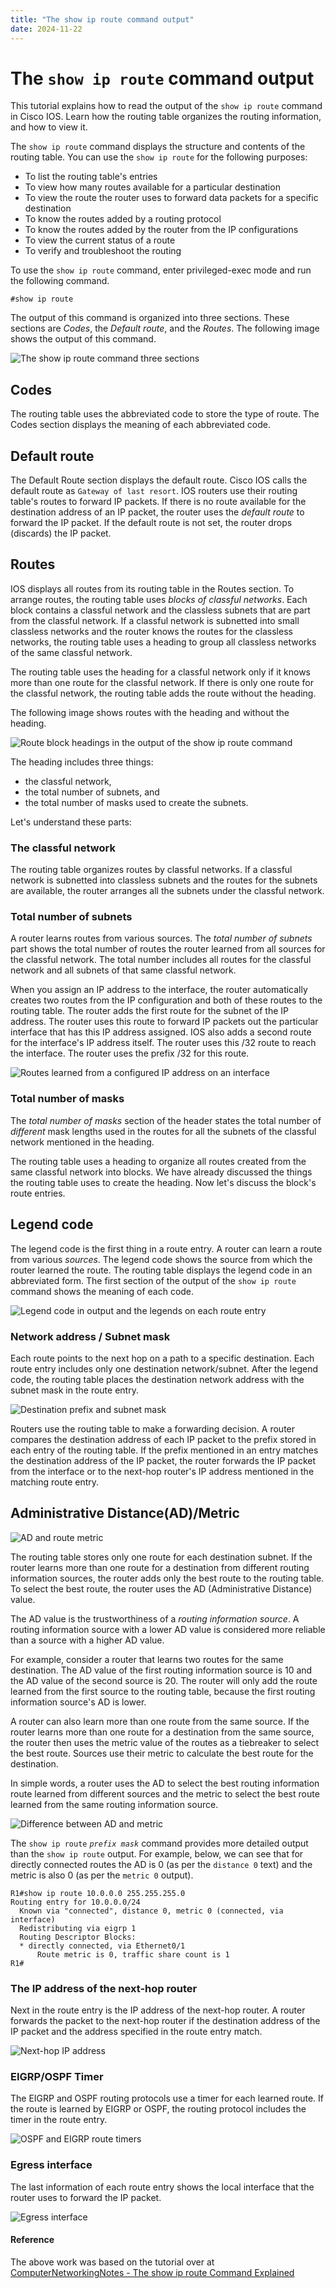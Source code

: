 ```yaml
---
title: "The show ip route command output"
date: 2024-11-22
---
```

# The `show ip route` command output

This tutorial explains how to read the output of the `show ip route` command in Cisco IOS. Learn how the routing table organizes the routing information, and how to view it.

The `show ip route` command displays the structure and contents of the routing table. You can use the `show ip route` for the following purposes:

* To list the routing table's entries
* To view how many routes available for a particular destination
* To view the route the router uses to forward data packets for a specific destination
* To know the routes added by a routing protocol
* To know the routes added by the router from the IP configurations
* To view the current status of a route
* To verify and troubleshoot the routing

To use the `show ip route` command, enter privileged-exec mode and run the following command.

````````
#show ip route
````````

The output of this command is organized into three sections. These sections are _Codes_, the _Default route_, and the _Routes_. The following image shows the output of this command.

![The `show ip route` command three sections](./images/1.show.ip.route.sections.svg)

## Codes

The routing table uses the abbreviated code to store the type of route. The Codes section displays the meaning of each abbreviated code.

## Default route

The Default Route section displays the default route. Cisco IOS calls the default route as `Gateway of last resort`. IOS routers use their routing table's routes to forward IP packets. If there is no route available for the destination address of an IP packet, the router uses the _default route_ to forward the IP packet. If the default route is not set, the router drops (discards) the IP packet.

## Routes

IOS displays all routes from its routing table in the Routes section. To arrange routes, the routing table uses _blocks of classful networks_. Each block contains a classful network and the classless subnets that are part from the classful network. If a classful network is subnetted into small classless networks and the router knows the routes for the classless networks, the routing table uses a heading to group all classless networks of the same classful network.

The routing table uses the heading for a classful network only if it knows more than one route for the classful network. If there is only one route for the classful network, the routing table adds the route without the heading.

The following image shows routes with the heading and without the heading.

![Route block headings in the output of the `show ip route` command](./images/2.show.ip.route.route.blocks.svg)

The heading includes three things: 

* the classful network, 
* the total number of subnets, and 
* the total number of masks used to create the subnets.

Let's understand these parts:

### The classful network

The routing table organizes routes by classful networks. If a classful network is subnetted into classless subnets and the routes for the subnets are available, the router arranges all the subnets under the classful network.

### Total number of subnets

A router learns routes from various sources. The _total number of subnets_ part shows the total number of routes the router learned from all sources for the classful network. The total number includes all routes for the classful network and all subnets of that same classful network.

When you assign an IP address to the interface, the router automatically creates two routes from the IP configuration and both of these routes to the routing table. The router adds the first route for the subnet of the IP address. The router uses this route to forward IP packets out the particular interface that has this IP address assigned. IOS also adds a second route for the interface's IP address itself. The router uses this /32 route to reach the interface. The router uses the prefix /32 for this route.

![Routes learned from a configured IP address on an interface](./images/3.show.ip.route.local.config.addresses.svg)

### Total number of masks

The _total number of masks_ section of the header states the total number of _different_ mask lengths used in the routes for all the subnets of the classful network mentioned in the heading.

The routing table uses a heading to organize all routes created from the same classful network into blocks. We have already discussed the things the routing table uses to create the heading. Now let's discuss the block's route entries.

## Legend code

The legend code is the first thing in a route entry. A router can learn a route from various _sources_. The legend code shows the source from which the router learned the route. The routing table displays the legend code in an abbreviated form. The first section of the output of the `show ip route` command shows the meaning of each code.

![Legend code in output and the legends on each route entry](./images/4.show.ip.route.legend.codes.svg)

### Network address / Subnet mask

Each route points to the next hop on a path to a specific destination. Each route entry includes only one destination network/subnet. After the legend code, the routing table places the destination network address with the subnet mask in the route entry.

![Destination prefix and subnet mask](./images/5.show.ip.route.masks.svg)

Routers use the routing table to make a forwarding decision. A router compares the destination address of each IP packet to the prefix stored in each entry of the routing table. If the prefix mentioned in an entry matches the destination address of the IP packet, the router forwards the IP packet from the interface or to the next-hop router's IP address mentioned in the matching route entry.

## Administrative Distance(AD)/Metric

![AD and route metric](./images/6.AD.metric.route.selection.svg)

The routing table stores only one route for each destination subnet. If the router learns more than one route for a destination from different routing information sources, the router adds only the best route to the routing table. To select the best route, the router uses the AD (Administrative Distance) value.

The AD value is the trustworthiness of a _routing information source_. A routing information source with a lower AD value is considered more reliable than a source with a higher AD value.

For example, consider a router that learns two routes for the same destination. The AD value of the first routing information source is 10 and the AD value of the second source is 20. The router will only add the route learned from the first source to the routing table, because the first routing information source's AD is lower.

A router can also learn more than one route from the same source. If the router learns more than one route for a destination from the same source, the router then uses the metric value of the routes as a tiebreaker to select the best route. Sources use their metric to calculate the best route for the destination.

In simple words, a router uses the AD to select the best routing information route learned from different sources and the metric to select the best route learned from the same routing information source.

![Difference between AD and metric](./index/7.show.ip.route.AD.and.metric.svg)

The `show ip route` _`prefix mask`_ command provides more detailed output than the `show ip route` output. For example, below, we can see that  for directly connected routes the AD is 0 (as per the `distance 0` text) and the metric is also 0 (as per the `metric 0` output).

````````
R1#show ip route 10.0.0.0 255.255.255.0
Routing entry for 10.0.0.0/24
  Known via "connected", distance 0, metric 0 (connected, via interface)
  Redistributing via eigrp 1
  Routing Descriptor Blocks:
  * directly connected, via Ethernet0/1
      Route metric is 0, traffic share count is 1
R1#
````````

### The IP address of the next-hop router

Next in the route entry is the IP address of the next-hop router. A router forwards the packet to the next-hop router if the destination address of the IP packet and the address specified in the route entry match.

![Next-hop IP address](./images/8.show.ip.route.next.hop.IP.addr.svg)

### EIGRP/OSPF Timer

The EIGRP and OSPF routing protocols use a timer for each learned route. If the route is learned by EIGRP or OSPF, the routing protocol includes the timer in the route entry.

![OSPF and EIGRP route timers](./images/9.show.ip.route.protocol.timers.svg)

### Egress interface

The last information of each route entry shows the local interface that the router uses to forward the IP packet.

![Egress interface](./images/10.show.ip.route.egress.interface.svg)

#### Reference

The above work was based on the tutorial over at [ComputerNetworkingNotes - The show ip route Command Explained](https://www.computernetworkingnotes.com/ccna-study-guide/the-show-ip-route-command-explained.html)
